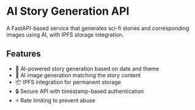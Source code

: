 # AI Story Generation API

A FastAPI-based service that generates sci-fi stories and corresponding images using AI, with IPFS storage integration.

## Features

- 🤖 AI-powered story generation based on date and theme
- 🎨 AI image generation matching the story content
- 📦 IPFS integration for permanent storage
- 🔒 Secure API with timestamp-based authentication
- ⚡ Rate limiting to prevent abuse


